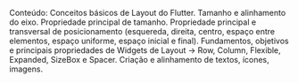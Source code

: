Conteúdo: 
Conceitos básicos de Layout do Flutter. Tamanho e alinhamento do eixo. Propriedade principal de tamanho. Propriedade principal e transversal de posicionamento (esquereda, direita, centro, espaço entre elementos, espaço uniforme, espaço inicial e final).
Fundamentos, objetivos e principais propriedades de Widgets de Layout → Row, Column, Flexible, Expanded, SizeBox e Spacer.
Criação e alinhamento de textos, ícones, imagens.
